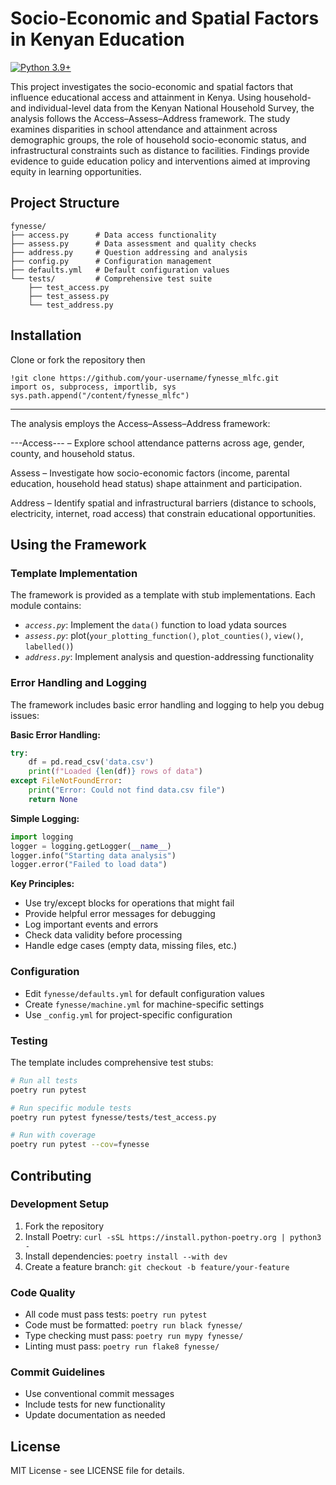 # Socio-Economic and Spatial Factors in Kenyan Education


[![Python 3.9+](https://img.shields.io/badge/python-3.9+-blue.svg)](https://www.python.org/downloads/)

This project investigates the socio-economic and spatial factors that influence educational access and attainment in Kenya. Using household- and individual-level data from the Kenyan National Household Survey, the analysis follows the Access–Assess–Address framework. The study examines disparities in school attendance and attainment across demographic groups, the role of household socio-economic status, and infrastructural constraints such as distance to facilities. Findings provide evidence to guide education policy and interventions aimed at improving equity in learning opportunities.



## Project Structure
```
fynesse/
├── access.py      # Data access functionality
├── assess.py      # Data assessment and quality checks
├── address.py     # Question addressing and analysis
├── config.py      # Configuration management
├── defaults.yml   # Default configuration values
└── tests/         # Comprehensive test suite
    ├── test_access.py
    ├── test_assess.py
    └── test_address.py
```




## Installation
Clone or fork the repository then

```
!git clone https://github.com/your-username/fynesse_mlfc.git
import os, subprocess, importlib, sys
sys.path.append("/content/fynesse_mlfc")

```
---
The analysis employs the Access–Assess–Address framework:

---Access--- – Explore school attendance patterns across age, gender, county, and household status.

Assess – Investigate how socio-economic factors (income, parental education, household head status) shape attainment and participation.

Address – Identify spatial and infrastructural barriers (distance to schools, electricity, internet, road access) that constrain educational opportunities.



## Using the Framework

### Template Implementation
The framework is provided as a template with stub implementations. Each module contains:

- *`access.py`*: Implement the `data()` function to load ydata sources
- *`assess.py`*: plot(`your_plotting_function()`, `plot_counties()`, `view()`, `labelled()`)
- *`address.py`*: Implement analysis and question-addressing functionality

### Error Handling and Logging

The framework includes basic error handling and logging to help you debug issues:

**Basic Error Handling:**
```python
try:
    df = pd.read_csv('data.csv')
    print(f"Loaded {len(df)} rows of data")
except FileNotFoundError:
    print("Error: Could not find data.csv file")
    return None
```

**Simple Logging:**
```python
import logging
logger = logging.getLogger(__name__)
logger.info("Starting data analysis")
logger.error("Failed to load data")
```

**Key Principles:**
- Use try/except blocks for operations that might fail
- Provide helpful error messages for debugging
- Log important events and errors
- Check data validity before processing
- Handle edge cases (empty data, missing files, etc.)

### Configuration
- Edit `fynesse/defaults.yml` for default configuration values
- Create `fynesse/machine.yml` for machine-specific settings
- Use `_config.yml` for project-specific configuration

### Testing
The template includes comprehensive test stubs:
```bash
# Run all tests
poetry run pytest

# Run specific module tests
poetry run pytest fynesse/tests/test_access.py

# Run with coverage
poetry run pytest --cov=fynesse
```

## Contributing

### Development Setup
1. Fork the repository
2. Install Poetry: `curl -sSL https://install.python-poetry.org | python3 -`
3. Install dependencies: `poetry install --with dev`
4. Create a feature branch: `git checkout -b feature/your-feature`

### Code Quality
- All code must pass tests: `poetry run pytest`
- Code must be formatted: `poetry run black fynesse/`
- Type checking must pass: `poetry run mypy fynesse/`
- Linting must pass: `poetry run flake8 fynesse/`

### Commit Guidelines
- Use conventional commit messages
- Include tests for new functionality
- Update documentation as needed

## License

MIT License - see LICENSE file for details.

